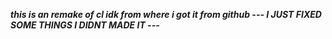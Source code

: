 ***this is an remake of cl idk from where i got it from github
--- I JUST FIXED SOME THINGS I DIDNT MADE IT ---***
